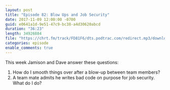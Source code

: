 ```yaml
---
layout: post
title: "Episode 82: Blow Ups and Job Security"
date: 2017-11-09 12:00:00 -0700
guid: e0641a1d-9e51-47c9-bc38-a4d30620abcd
duration: "36:23"
length: 34926884
file: "https://chrt.fm/track/FD81F6/dts.podtrac.com/redirect.mp3/download.softskills.audio/sse-082.mp3"
categories: episode
enable_comments: true
---
```


This week Jamison and Dave answer these questions:

1. How do I smooth things over after a blow-up between team members?
2. A team mate admits he writes bad code on purpose for job security. What do I do?

